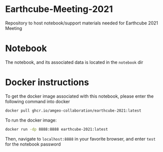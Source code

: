 # Earthcube-Meeting-2021
Repository to host notebook/support materials needed for Earthcube 2021 Meeting

# Notebook
The notebook, and its associated data is located in the `notebook` dir

# Docker instructions
To get the docker image associated with this notebook, please enter the following command into docker
```bash
docker pull ghcr.io/amgeo-collaboration/earthcube-2021:latest
```

To run the docker image:
```bash
docker run -dp 8888:8888 earthcube-2021:latest
```

Then, navigate to `localhost:8888` in your favorite browser, and enter `test` for the notebook password

